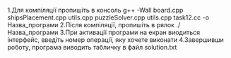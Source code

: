 1.Для компіляції пропишіть в консоль g++ -Wall board.cpp shipsPlacement.cpp utils.cpp puzzleSolver.cpp utils.cpp task12.cc -o Назва_програми 
2.Після компіляції, пропишіть в рялок ./Назва_програми
3.При активації програми на екран виодиться інтерфейс, введіть номер операції, яку хочете виконати 
4.Завершивши роботу, програма виводить табличку в файл solution.txt
